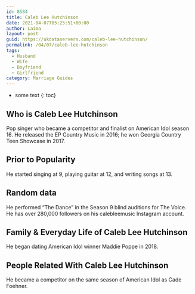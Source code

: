 ```yaml
---
id: 8584
title: Caleb Lee Hutchinson
date: 2021-04-07T05:25:51+00:00
author: Laima
layout: post
guid: https://ukdataservers.com/caleb-lee-hutchinson/
permalink: /04/07/caleb-lee-hutchinson
tags:
  - Husband
  - Wife
  - Boyfriend
  - Girlfriend
category: Marriage Guides
---
```


* some text
{: toc}


## Who is Caleb Lee Hutchinson
                  
                  
                  
Pop singer who became a competitor and finalist on American Idol season 16. He released the EP Country Music in 2016; he won Georgia Country Teen Showcase in 2017.
                  
              
            
              
            
                
                
                
## Prior to Popularity
                  
                  
                  
He started singing at 9, playing guitar at 12, and writing songs at 13. 
                  
              
            
              
            
                
                
                
## Random data
                  
                  
                  
He performed &#8220;The Dance&#8221; in the Season 9 blind auditions for The Voice. He has over 280,000 followers on his calebleemusic Instagram account. 
                  
              
            
              
            
                
                
                
## Family & Everyday Life of Caleb Lee Hutchinson
                  
                  
                  
He began dating American Idol winner Maddie Poppe in 2018.
                  
              
            
              
            
                
                
                
## People Related With Caleb Lee Hutchinson
                  
                  
                  
He became a competitor on the same season of American Idol as Cade Foehner. 
                  
              
            
              
            
                
              
            
              
              
            
            
              
            
          
          
          